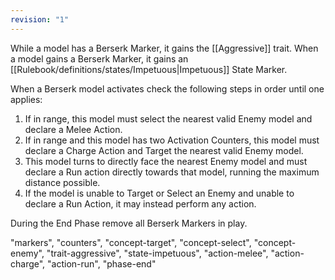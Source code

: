 ```yaml
---
revision: "1"
---
```

While a model has a Berserk Marker, it gains the [[Aggressive]] trait.
When a model gains a Berserk Marker, it gains an [[Rulebook/definitions/states/Impetuous|Impetuous]] State Marker.

When a Berserk model activates check the following steps in order until one applies:
1. If in range, this model must select the nearest valid Enemy model and declare a Melee Action.
2. If in range and this model has two Activation Counters, this model must declare a Charge Action and Target the nearest valid Enemy model.
3. This model turns to directly face the nearest Enemy model and must declare a Run action directly towards that model, running the maximum distance possible.
4. If the model is unable to Target or Select an Enemy and unable to declare a Run Action, it may instead perform any action.
 
During the End Phase remove all Berserk Markers in play.

"markers", "counters", "concept-target", "concept-select", "concept-enemy", "trait-aggressive", "state-impetuous", "action-melee", "action-charge", "action-run", "phase-end"